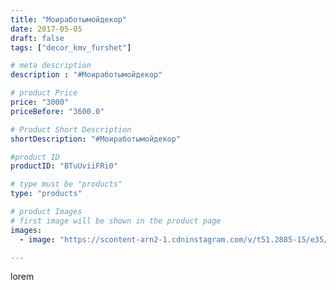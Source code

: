 ```yaml
---
title: "Моиработымойдекор"
date: 2017-05-05
draft: false
tags: ["decor_kmv_furshet"]

# meta description
description : "#Моиработымойдекор"

# product Price
price: "3000"
priceBefore: "3600.0"

# Product Short Description
shortDescription: "#Моиработымойдекор"

#product ID
productID: "BTuUviiFRi0"

# type must be "products"
type: "products"

# product Images
# first image will be shown in the product page
images:
  - image: "https://scontent-arn2-1.cdninstagram.com/v/t51.2885-15/e35/18299511_207168129794500_9137397756640362496_n.jpg?se=8&tp=1&_nc_ht=scontent-arn2-1.cdninstagram.com&_nc_cat=104&_nc_ohc=dP3T5vTD_BAAX89CR0o&oh=b0f08d331bcd14017fb33250c692f8e6&oe=6075CAA7&ig_cache_key=MTUwODIzNDE1MzA0MDM1MzQ2MA%3D%3D.2"

---
```

lorem
